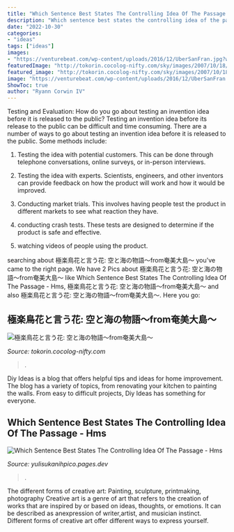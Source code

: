 ```yaml
---
title: "Which Sentence Best States The Controlling Idea Of The Passage Blake ~ Which Sentence Best States The Controlling Idea Of The Passage"
description: "Which sentence best states the controlling idea of the passage"
date: "2022-10-30"
categories:
- "ideas"
tags: ["ideas"]
images:
- "https://venturebeat.com/wp-content/uploads/2016/12/UberSanFran.jpg?w=800"
featuredImage: "http://tokorin.cocolog-nifty.com/sky/images/2007/10/18/071019.jpg"
featured_image: "http://tokorin.cocolog-nifty.com/sky/images/2007/10/18/071019.jpg"
image: "https://venturebeat.com/wp-content/uploads/2016/12/UberSanFran.jpg?w=800"
ShowToc: true
author: "Ryann Corwin IV"
---
```



Testing and Evaluation: How do you go about testing an invention idea before it is released to the public?
Testing an invention idea before its release to the public can be difficult and time consuming. There are a number of ways to go about testing an invention idea before it is released to the public. Some methods include:
1) Testing the idea with potential customers. This can be done through telephone conversations, online surveys, or in-person interviews.

2) Testing the idea with experts. Scientists, engineers, and other inventors can provide feedback on how the product will work and how it would be improved.

3) Conducting market trials. This involves having people test the product in different markets to see what reaction they have.

4) conducting crash tests. These tests are designed to determine if the product is safe and effective.

5) watching videos of people using the product.

	

		
searching about 極楽鳥花と言う花: 空と海の物語～from奄美大島～ you've came to the right page. We have 2 Pics about 極楽鳥花と言う花: 空と海の物語～from奄美大島～ like Which Sentence Best States The Controlling Idea Of The Passage - Hms, 極楽鳥花と言う花: 空と海の物語～from奄美大島～ and also 極楽鳥花と言う花: 空と海の物語～from奄美大島～. Here you go:
		
    
## 極楽鳥花と言う花: 空と海の物語～from奄美大島～

<img loading=lazy src="http://tokorin.cocolog-nifty.com/sky/images/2007/10/18/071019.jpg" onerror="this.onerror=null;this.src='https://tse4.mm.bing.net/th?id=OIP.Hvxp3TAKcygRZCR4666xVAAAAA&amp;pid=15.1';" alt="極楽鳥花と言う花: 空と海の物語～from奄美大島～">

_Source: tokorin.cocolog-nifty.com_

>. 

	

Diy Ideas is a blog that offers helpful tips and ideas for home improvement. The blog has a variety of topics, from renovating your kitchen to painting the walls. From easy to difficult projects, Diy Ideas has something for everyone.

    
## Which Sentence Best States The Controlling Idea Of The Passage - Hms

<img loading=lazy src="https://venturebeat.com/wp-content/uploads/2016/12/UberSanFran.jpg?w=800" onerror="this.onerror=null;this.src='https://tse3.mm.bing.net/th?id=OIP.W5rfWdN3t27Na39aJUB4NgHaEH&amp;pid=15.1';" alt="Which Sentence Best States The Controlling Idea Of The Passage - Hms">

_Source: yulisukanihpico.pages.dev_

>. 

	

The different forms of creative art: Painting, sculpture, printmaking, photography
Creative art is a genre of art that refers to the creation of works that are inspired by or based on ideas, thoughts, or emotions. It can be described as anexpression of writer,artist, and musician instinct. Different forms of creative art offer different ways to express yourself.

